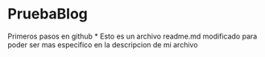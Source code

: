 # PruebaBlog
Primeros pasos en github
*
Esto es un archivo readme.md modificado para poder ser mas especifico en la descripcion de mi archivo
